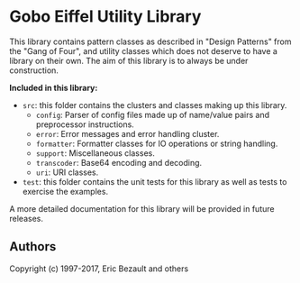 # Gobo Eiffel Utility Library

This library contains pattern classes as described in "Design Patterns"
from the "Gang of Four", and utility classes which does not deserve to
have a library on their own. The aim of this library is to always be under
construction.

**Included in this library:**

* `src`: this folder contains the clusters and classes making up this library.
  * `config`: Parser of config files made up of name/value pairs
    and preprocessor instructions.
  * `error`: Error messages and error handling cluster.
  * `formatter`: Formatter classes for IO operations or string handling.
  * `support`: Miscellaneous classes.
  * `transcoder`: Base64 encoding and decoding.
  * `uri`: URI classes.
* `test`: this folder contains the unit tests for this library as well as
  tests to exercise the examples.

A more detailed documentation for this library will be provided in
future releases.

## Authors

Copyright (c) 1997-2017, Eric Bezault and others
